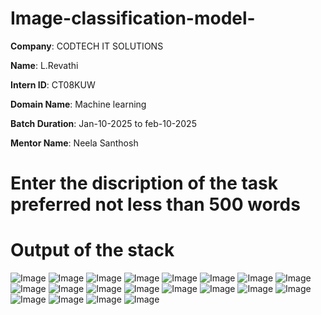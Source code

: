 # Image-classification-model-

**Company**: CODTECH IT SOLUTIONS 

**Name**: L.Revathi

**Intern ID**: CT08KUW

**Domain Name**: Machine learning 

**Batch Duration**: Jan-10-2025 to feb-10-2025

**Mentor Name**: Neela Santhosh 

# Enter the discription of the task preferred not less than 500 words #

# Output of the stack

![Image](https://github.com/user-attachments/assets/726658dd-70fa-4f32-a442-9f1d1b2d87df)
![Image](https://github.com/user-attachments/assets/32b9c2fa-0e6a-4cd3-ad49-418e5abbdb4f)
![Image](https://github.com/user-attachments/assets/069bec9c-b446-465c-a0c0-f2ef9f6281cd)
![Image](https://github.com/user-attachments/assets/bbfaca59-3abf-4275-bb2f-061160a0c74c)
![Image](https://github.com/user-attachments/assets/41b6a816-4b5c-467e-9336-807cf879bdf0)
![Image](https://github.com/user-attachments/assets/8bea6537-e5dc-4ac0-b6ed-0050ae945c84)
![Image](https://github.com/user-attachments/assets/d9fd137e-0b3f-4468-b578-2c588a9b0511)
![Image](https://github.com/user-attachments/assets/dd0783df-b4a6-4eb2-ba9e-0280b12c195d)
![Image](https://github.com/user-attachments/assets/8a1bcf62-a353-4255-ac87-331c7ea16dd5)
![Image](https://github.com/user-attachments/assets/120400fc-f962-4002-9c00-3cdda2c4cd1c)
![Image](https://github.com/user-attachments/assets/8d55050b-1f77-44dc-bef9-515174081231)
![Image](https://github.com/user-attachments/assets/43fe95a5-52b3-4491-99d2-e76bcb2f9386)
![Image](https://github.com/user-attachments/assets/a0f5b02d-047e-4201-b5d9-aa72e0a6da36)
![Image](https://github.com/user-attachments/assets/841e4885-4a42-4eb8-b6cb-3e55a8985732)
![Image](https://github.com/user-attachments/assets/b2059259-2df9-46c5-936c-4f1b58e62fc1)
![Image](https://github.com/user-attachments/assets/2a929cb1-1ef2-4c43-b104-2c117a9b828a)
![Image](https://github.com/user-attachments/assets/63be6701-c85c-4e52-b34b-44ce157f9363)
![Image](https://github.com/user-attachments/assets/36c4a225-63ea-424a-b1ad-d35c7ec3a50c)
![Image](https://github.com/user-attachments/assets/526e5668-dc17-4da1-ae83-31f2b57acab7)
![Image](https://github.com/user-attachments/assets/d95cdc68-56b3-4417-8065-44756a1f7c3a)
